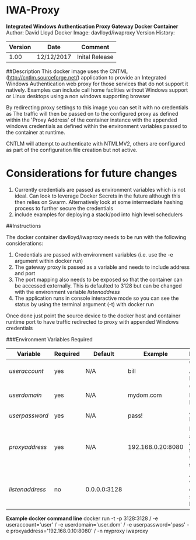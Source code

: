 # IWA-Proxy
**Integrated Windows Authentication Proxy Gateway Docker Container**
Author: David Lloyd
Docker Image: davlloyd/iwaproxy
Version History:

Version | Date | Comment
--- | --- | ---
1.00 | 12/12/2017 | Inital Release

##Description
This docker image uses the CNTML (http://cntlm.sourceforge.net/) application to 
provide an Integrated Windows Authentication web proxy for those services 
that do not support it natively. Examples can include call home faclities without
Windows support or Linux desktops using a non windows supporting browser

By redirecting proxy settings to this image you can set it with no credentials as
The traffic will then be passed on to the configured proxy as defined within the
'Proxy Address' of the container instance with the appended windows credentials as
defined within the environment variables passed to the container at runtime.

CNTLM will attempt to authenticate with NTMLMV2, others are configured as part of the 
configuration file creation but not active.

# Considerations for future changes
1. Currently credentials are passed as environment variables which is not ideal. Can look to leverage Docker Secrets in the future although this then relies on Swarm. Alternatively look at some intermediate hashing process to further secure the credentials
2. include examples for deploying a stack/pod into high level schedulers

##Instructions

The docker container davlloyd/iwaproxy needs to be run with the following considerations:
1. Credentials are passed with environment variables (i.e. use the -e argument within docker run)
2. The gateway proxy is passed as a variable and needs to include address and port
3. The port mapping also needs to be exposed so that the container can be accessed externally. This is defaulted to 3128 but can be changed with the environment variable *listenaddress*
4. The application runs in console interactive mode so you can see the status by using the terminal argument (-t) with docker run

Once done just point the source device to the docker host and container runtime port to have traffic redirected to 
proxy with appended Windows credentials

###Environment Variables Required

Variable | Required | Default | Example | Description
--- | --- | --- | --- | ---
*useraccount* | yes | N/A | bill | Windows Account Name 
*userdomain*  | yes | N/A | mydom.com | Windows Domain Name
*userpassword* | yes | N/A | pass! |  Accounts Password
*proxyaddress* | yes | N/A | 192.168.0.20:8080 | Proxy address and port for traffic to be forwarded to
*listenaddress* | no | 0.0.0.0:3128 | | Address which cntlm service listens on


**Example docker command line**
docker run -t -p 3128:3128 /
                -e useraccount='user' /
                -e userdomain='user.dom' /
                -e userpassword='pass' 
                -e proxyaddress='192.168.0.10:8080' /
                -n myproxy iwaproxy

